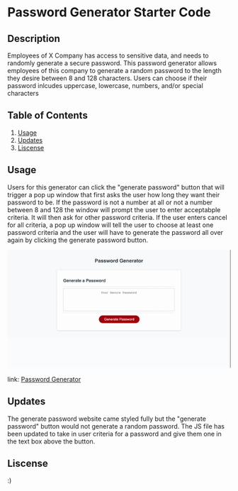 # Password Generator Starter Code
## Description
Employees of X Company has access to sensitive data, and needs to randomly generate a secure password. This password generator allows employees of this company to generate a random password to the length they desire between 8 and 128 characters. Users can choose if their password inlcudes uppercase, lowercase, numbers, and/or special characters

## Table of Contents
1. [Usage](#usage)
2. [Updates](#updates)
3. [Liscense](#liscense)

## Usage 
Users for this generator can click the "generate password" button that will trigger a pop up window that first asks the user how long they want their password to be. If the password is not a number at all or not a number between 8 and 128 the window will prompt the user to enter acceptabple criteria. It will then ask for other password criteria. If the user enters cancel for all criteria, a pop up window will tell the user to choose at least one password criteria and the user will have to generate the password all over again by clicking the generate password button. 

![gif of the password generator working while the user gives it criteria](./assets/images/password-generator.gif)

link: [Password Generator](https://allygarcia152.github.io/UTSAchallenge3/)

## Updates
The generate password website came styled fully but the "generate password" button would not generate a random password. The JS file has been updated to take in user criteria for a password and give them one in the text box above the button. 

## Liscense
:)